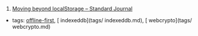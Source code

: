1. [Moving beyond localStorage – Standard Journal](https://journal.standardnotes.org/moving-beyond-localstorage-991e3695be15)
  * tags: [offline-first](tags/offline-first.md), [ indexeddb](tags/ indexeddb.md), [ webcrypto](tags/ webcrypto.md)
